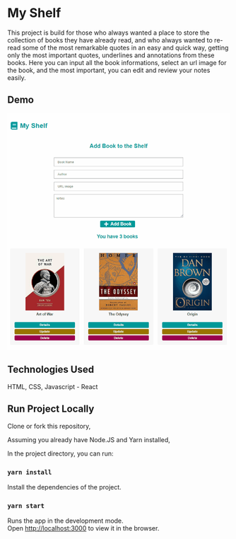 # My Shelf

This project is build for those who always wanted a place to store the collection of books they have already read, and who always wanted to re-read some of the most remarkable quotes in an easy and quick way, getting only the most important quotes, underlines and annotations from these books.
Here you can input all the book informations, select an url image for the book, and the most important, you can edit and review your notes easily. 

## Demo

![](MyShelfDemo.gif)

## Technologies Used
   HTML, CSS, Javascript - React

## Run Project Locally

Clone or fork this repository,

Assuming you already have Node.JS and Yarn installed,

In the project directory, you can run:

### `yarn install`

Install the dependencies of the project.

### `yarn start`

Runs the app in the development mode.<br />
Open [http://localhost:3000](http://localhost:3000) to view it in the browser.

